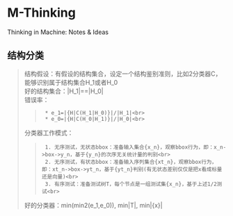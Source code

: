 # M-Thinking  
Thinking in Machine: Notes & Ideas<br>

## 结构分类<br>
>   结构假设：有假设的结构集合，设定一个结构鉴别准则，比如2分类器C，能够识别属于结构集合H_1或者H_0<br>
>   好的结构集合：|H_1|==|H_0|<br>
>   错误率：
>>      * e_1=|{H|C(H_1|H_0)}|/|H_1|<br>
>>      * e_0=|{H|C(H_0|H_1)}|/|H_0|<br>
>   分类器工作模式：<br>
>>      1. 无序测试，无状态bbox：准备输入集合{x_n}，观察bbox行为，即：x_n->box->y_n，基于{y_n}的次序无关统计量的判别<br>
>>      2. 无序测试，有状态bbox：准备输入序列集合{xt_n}，观察bbox行为，即：xt_n->box->yt_n，基于{yt_n}判别(有无状态差别仅仅是把x看成标量还是向量)<br>
>>      3. 有序测试：准备测试树T，每个节点是一组测试集{x_n}，基于上述1/2测试<br>
>   好的分类器：min(min2(e_1,e_0)), min|T|, min|{x}|<br>

                       
